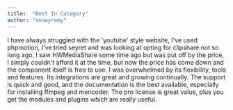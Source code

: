 ```yaml
---
title:  "Best In Category"
author: "snowyremy"
---
```

I have always struggled with the 'youtube' style website, I've used phpmotion, I've tried seyret and was looking at opting for clipshare not so long ago. I saw HWMediaShare some time ago but was put off by the price, I simply couldn't afford it at the time, but now the price has come down and the component itself is free to use. I was overwhelmed by its flexibility, tools and features. Its integrations are great and growing continually. The support is quick and good, and the documentation is the best available, especially for installing ffmpeg and mencoder. The pro license is great value, plus you get the modules and plugins which are really useful.